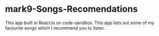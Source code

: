 # mark9-Songs-Recomendations
This app built in ReactJs on code-sandbox.
This app lists out some of my favourite songs which I recommend you to listen.
